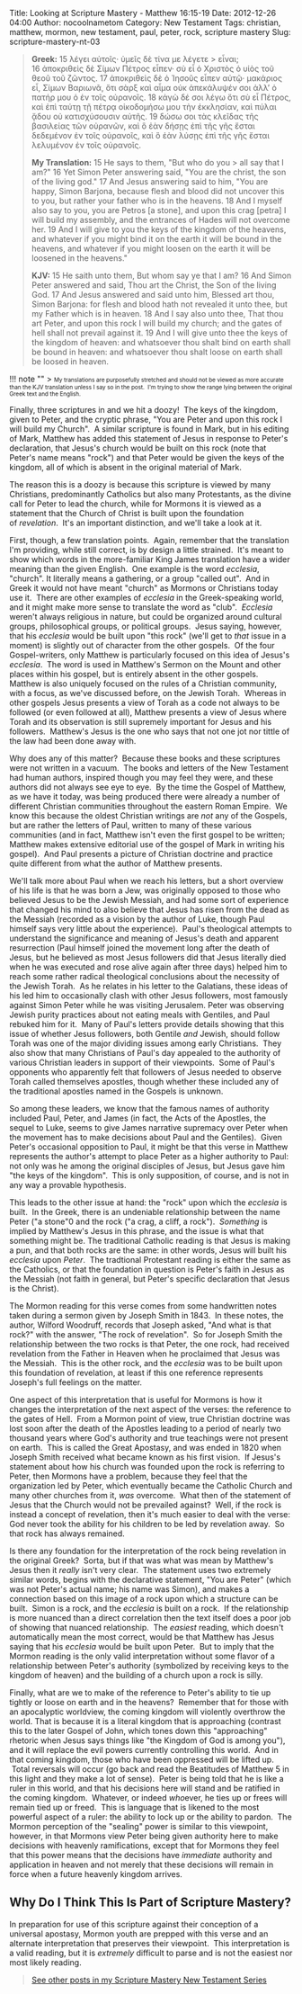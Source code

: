 Title: Looking at Scripture Mastery - Matthew 16:15-19
Date: 2012-12-26 04:00
Author: nocoolnametom
Category: New Testament
Tags: christian, matthew, mormon, new testament, paul, peter, rock, scripture mastery
Slug: scripture-mastery-nt-03

> **Greek:**
>  <span>15</span> λέγει αὐτοῖς· ὑμεῖς δὲ τίνα με λέγετε > εἶναι;
>  <span>16</span> ἀποκριθεὶς δὲ Σίμων Πέτρος εἶπεν· σὺ εἶ ὁ Χριστὸς ὁ υἱὸς τοῦ θεοῦ τοῦ ζῶντος.
>  <span>17</span> ἀποκριθεὶς δὲ ὁ Ἰησοῦς εἶπεν αὐτῷ· μακάριος εἶ, Σίμων Βαριωνᾶ, ὅτι σὰρξ καὶ αἷμα οὐκ ἀπεκάλυψέν σοι ἀλλ’ ὁ πατήρ μου ὁ ἐν τοῖς οὐρανοῖς.
>  <span>18</span> κἀγὼ δέ σοι λέγω ὅτι σὺ εἶ Πέτρος, καὶ ἐπὶ ταύτῃ τῇ πέτρᾳ οἰκοδομήσω μου τὴν ἐκκλησίαν, καὶ πύλαι ᾅδου οὐ κατισχύσουσιν αὐτῆς.
>  <span>19</span> δώσω σοι τὰς κλεῖδας τῆς βασιλείας τῶν οὐρανῶν, καὶ ὃ ἐὰν δήσῃς ἐπὶ τῆς γῆς ἔσται δεδεμένον ἐν τοῖς οὐρανοῖς, καὶ ὃ ἐὰν λύσῃς ἐπὶ τῆς γῆς ἔσται λελυμένον ἐν τοῖς οὐρανοῖς.
>
> **My Translation:**
>  <span>15</span> He says to them, "But who do you > all say that I am?"
>  <span>16</span> Yet Simon Peter answering said, "You are the christ, the son of the living god."
>  <span>17</span> And Jesus answering said to him, "You are happy, Simon Barjona, because flesh and blood did not uncover this to you, but rather your father who is in the heavens.
>  <span>18</span> And I myself also say to you, you are Petros <span>[a stone]</span>, and upon this crag <span>[petra]</span> I will build my assembly, and the entrances of Hades will not overcome her.
>  <span>19</span> And I will give to you the keys of the kingdom of the heavens, and whatever if you might bind it on the earth it will be bound in the heavens, and whatever if you might loosen on the earth it will be loosened in the heavens."
>
> **KJV:**
>  <span>15</span> He saith unto them, But whom say ye that I am?
>  <span>16</span> And Simon Peter answered and said, Thou art the Christ, the Son of the living God.
>  <span>17</span> And Jesus answered and said unto him, Blessed art thou, Simon Barjona: for flesh and blood hath not revealed it unto thee, but my Father which is in heaven.
>  <span>18</span> And I say also unto thee, That thou art Peter, and upon this rock I will build my church; and the gates of hell shall not prevail against it.
>  <span>19</span> And I will give unto thee the keys of the kingdom of heaven: and whatsoever thou shalt bind on earth shall be bound in heaven: and whatsoever thou shalt loose on earth shall be loosed in heaven.

!!! note ""
     > <span style="font-size: x-small;">My translations are purposefully stretched and should not be viewed as more accurate than the KJV translation unless I say so in the post.  I'm trying to show the range lying between the original Greek text and the English.</span>

Finally, three scriptures in and we hit a doozy!  The keys of the kingdom, given to Peter, and the cryptic phrase, "You are Peter and upon this rock I will build my Church".  A similar scripture is found in Mark, but in his editing of Mark, Matthew has added this statement of Jesus in response to Peter's declaration, that Jesus's church would be built on this rock (note that Peter's name means "rock") and that Peter would be given the keys of the kingdom, all of which is absent in the original material of Mark.

The reason this is a doozy is because this scripture is viewed by many Christians, predominantly Catholics but also many Protestants, as the divine call for Peter to lead the church, while for Mormons it is viewed as a statement that the Church of Christ is built upon the foundation of *revelation*.  It's an important distinction, and we'll take a look at it.

First, though, a few translation points.  Again, remember that the translation I'm providing, while still correct, is by design a little strained.  It's meant to show which words in the more-familiar King James translation have a wider meaning than the given English.  One example is the word *ecclesia*, "church". It literally means a gathering, or a group "called out".  And in Greek it would not have meant "church" as Mormons or Christians today use it.  There are other examples of *ecclesia* in the Greek-speaking world, and it might make more sense to translate the word as "club".  *Ecclesia* weren't always religious in nature, but could be organized around cultural groups, philosophical groups, or political groups.  Jesus saying, however, that his *ecclesia* would be built upon "this rock" (we'll get to *that* issue in a moment) is slightly out of character from the other gospels.  Of the four Gospel-writers, only Matthew is particularly focused on this idea of Jesus's *ecclesia*.  The word is used in Matthew's Sermon on the Mount and other places within his gospel, but is entirely absent in the other gospels.  Matthew is also uniquely focused on the rules of a Christian community, with a focus, as we've discussed before, on the Jewish Torah.  Whereas in other gospels Jesus presents a view of Torah as a code not always to be followed (or even followed at all), Matthew presents a view of Jesus where Torah and its observation is still supremely important for Jesus and his followers.  Matthew's Jesus is the one who says that not one jot nor tittle of the law had been done away with.

Why does any of this matter?  Because these books and these scriptures were not written in a vacuum.  The books and letters of the New Testament had human authors, inspired though you may feel they were, and these authors did not always see eye to eye.  By the time the Gospel of Matthew, as we have it today, was being produced there were already a number of different Christian communities throughout the eastern Roman Empire.  We know this because the oldest Christian writings are *not* any of the Gospels, but are rather the letters of Paul, written to many of these various communities (and in fact, Matthew isn't even the first gospel to be written; Matthew makes extensive editorial use of the gospel of Mark in writing his gospel).  And Paul presents a picture of Christian doctrine and practice quite different from what the author of Matthew presents.

We'll talk more about Paul when we reach his letters, but a short overview of his life is that he was born a Jew, was originally opposed to those who believed Jesus to be the Jewish Messiah, and had some sort of experience that changed his mind to also believe that Jesus has risen from the dead as the Messiah (recorded as a vision by the author of Luke, though Paul himself says very little about the experience).  Paul's theological attempts to understand the significance and meaning of Jesus's death and apparent resurrection (Paul himself joined the movement long after the death of Jesus, but he believed as most Jesus followers did that Jesus literally died when he was executed and rose alive again after three days) helped him to reach some rather radical theological conclusions about the necessity of the Jewish Torah.  As he relates in his letter to the Galatians, these ideas of his led him to occasionally clash with other Jesus followers, most famously against Simon Peter while he was visiting Jerusalem. Peter was observing Jewish purity practices about not eating meals with Gentiles, and Paul rebuked him for it.  Many of Paul's letters provide details showing that this issue of whether Jesus followers, both Gentile *and* Jewish, should follow Torah was one of the major dividing issues among early Christians.  They also show that many Christians of Paul's day appealed to the authority of various Christian leaders in support of their viewpoints.  Some of Paul's opponents who apparently felt that followers of Jesus needed to observe Torah called themselves apostles, though whether these included any of the traditional apostles named in the Gospels is unknown.

So among these leaders, we know that the famous names of authority included Paul, Peter, and James (in fact, the Acts of the Apostles, the sequel to Luke, seems to give James narrative supremacy over Peter when the movement has to make decisions about Paul and the Gentiles).  Given Peter's occasional opposition to Paul, it might be that this verse in Matthew represents the author's attempt to place Peter as a higher authority to Paul: not only was he among the original disciples of Jesus, but Jesus gave him "the keys of the kingdom".  This is only supposition, of course, and is not in any way a provable hypothesis.

This leads to the other issue at hand: the "rock" upon which the *ecclesia* is built.  In the Greek, there is an undeniable relationship between the name Peter ("a stone"0 and the rock ("a crag, a cliff, a rock").  *Something* is implied by Matthew's Jesus in this phrase, and the issue is what that something might be. The traditional Catholic reading is that Jesus is making a pun, and that both rocks are the same: in other words, Jesus will built his *ecclesia* upon *Peter*.  The tradtional Protestant reading is either the same as the Catholics, or that the foundation in question is Peter's faith in Jesus as the Messiah (not faith in general, but Peter's specific declaration that Jesus is the Christ).

The Mormon reading for this verse comes from some handwritten notes taken during a sermon given by Joseph Smith in 1843.  In these notes, the author, Wilford Woodruff, records that Joseph asked, "And what is that rock?" with the answer, "The rock of revelation".  So for Joseph Smith the relationship between the two rocks is that Peter, the one rock, had received revelation from the Father in Heaven when he proclaimed that Jesus was the Messiah.  This is the other rock, and the *ecclesia* was to be built upon this foundation of revelation, at least if this one reference represents Joseph's full feelings on the matter.

One aspect of this interpretation that is useful for Mormons is how it changes the interpretation of the next aspect of the verses: the reference to the gates of Hell.  From a Mormon point of view, true Christian doctrine was lost soon after the death of the Apostles leading to a period of nearly two thousand years where God's authority and true teachings were not present on earth.  This is called the Great Apostasy, and was ended in 1820 when Joseph Smith received what became known as his first vision.  If Jesus's statement about how his church was founded upon the rock is referring to Peter, then Mormons have a problem, because they feel that the organization led by Peter, which eventually became the Catholic Church and many other churches from it, *was* overcome.  What then of the statement of Jesus that the Church would not be prevailed against?  Well, if the rock is instead a concept of revelation, then it's much easier to deal with the verse: God never took the ability for his children to be led by revelation away.  So that rock has always remained.

Is there any foundation for the interpretation of the rock being revelation in the original Greek?  Sorta, but if that was what was mean by Matthew's Jesus then it *really* isn't very clear.  The statement uses two extremely similar words, begins with the declarative statement, "You are Peter" (which was not Peter's actual name; his name was Simon), and makes a connection based on this image of a rock upon which a structure can be built.  Simon is a rock, and the *ecclesia* is built on a rock.  If the relationship is more nuanced than a direct correlation then the text itself does a poor job of showing that nuanced relationship.  The *easiest* reading, which doesn't automatically mean the most correct, would be that Matthew has Jesus saying that his *ecclesia* would be built upon Peter.  But to imply that the Mormon reading is the only valid interpretation without some flavor of a relationship between Peter's authority (symbolized by receiving keys to the kingdom of heaven) and the building of a church upon a rock is silly.

Finally, what are we to make of the reference to Peter's ability to tie up tightly or loose on earth and in the heavens?  Remember that for those with an apocalyptic worldview, the coming kingdom will violently overthrow the world. That is because it is a literal kingdom that is approaching (contrast this to the later Gospel of John, which tones down this "approaching" rhetoric when Jesus says things like "the Kingdom of God is among you"), and it will replace the evil powers currently controlling this world.  And in that coming kingdom, those who have been oppressed will be lifted up.  Total reversals will occur (go back and read the Beatitudes of Matthew 5 in this light and they make a lot of sense).  Peter is being told that he is like a ruler in this world, and that his decisions here will stand and be ratified in the coming kingdom.  Whatever, or indeed *who*ever, he ties up or frees will remain tied up or freed.  This is language that is likened to the most powerful aspect of a ruler: the ability to lock up or the ability to pardon.  The Mormon perception of the "sealing" power is similar to this viewpoint, however, in that Mormons view Peter being given authority here to make decisions with heavenly ramifications, except that for Mormons they feel that this power means that the decisions have *immediate* authority and application in heaven and not merely that these decisions will remain in force when a future heavenly kingdom arrives.

Why Do I Think This Is Part of Scripture Mastery?
-------------------------------------------------

In preparation for use of this scripture against their conception of a universal apostasy, Mormon youth are prepped with this verse and an alternate interpretation that preserves their viewpoint.  This interpretation is a valid reading, but it is *extremely* difficult to parse and is not the easiest nor most likely reading.

> [See other posts in my Scripture Mastery New Testament Series][]

[See other posts in my Scripture Mastery New Testament Series]: |filename|scripture-mastery-new-testament.md "Scripture Mastery: New Testament"
